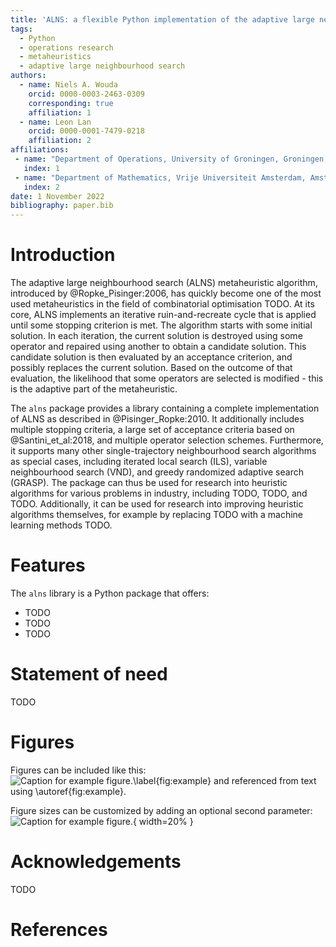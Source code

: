 ```yaml
---
title: 'ALNS: a flexible Python implementation of the adaptive large neighbourhood search metaheuristic'
tags:
  - Python
  - operations research
  - metaheuristics
  - adaptive large neighbourhood search
authors:
  - name: Niels A. Wouda
    orcid: 0000-0003-2463-0309
    corresponding: true
    affiliation: 1
  - name: Leon Lan
    orcid: 0000-0001-7479-0218
    affiliation: 2
affiliations:
 - name: "Department of Operations, University of Groningen, Groningen, The Netherlands \\newline"
   index: 1
 - name: "Department of Mathematics, Vrije Universiteit Amsterdam, Amsterdam, The Netherlands \\newline"
   index: 2
date: 1 November 2022
bibliography: paper.bib
---
```


# Introduction

The adaptive large neighbourhood search (ALNS) metaheuristic algorithm, introduced by @Ropke_Pisinger:2006, has quickly become one of the most used metaheuristics in the field of combinatorial optimisation TODO.
At its core, ALNS implements an iterative ruin-and-recreate cycle that is applied until some stopping criterion is met.
The algorithm starts with some initial solution.
In each iteration, the current solution is destroyed using some operator and repaired using another to obtain a candidate solution.
This candidate solution is then evaluated by an acceptance criterion, and possibly replaces the current solution.
Based on the outcome of that evaluation, the likelihood that some operators are selected is modified - this is the adaptive part of the metaheuristic.

The `alns` package provides a library containing a complete implementation of ALNS as described in @Pisinger_Ropke:2010.
It additionally includes multiple stopping criteria, a large set of acceptance criteria based on @Santini_et_al:2018, and multiple operator selection schemes. 
Furthermore, it supports many other single-trajectory neighbourhood search algorithms as special cases, including iterated local search (ILS), variable neighbourhood search (VND), and greedy randomized adaptive search (GRASP).
The package can thus be used for research into heuristic algorithms for various problems in industry, including TODO, TODO, and TODO.
Additionally, it can be used for research into improving heuristic algorithms themselves, for example by replacing TODO with a machine learning methods TODO.

# Features

The `alns` library is a Python package that offers:

- TODO
- TODO
- TODO

# Statement of need

TODO

# Figures

Figures can be included like this:
![Caption for example figure.\label{fig:example}](figure.png)
and referenced from text using \autoref{fig:example}.

Figure sizes can be customized by adding an optional second parameter:
![Caption for example figure.](figure.png){ width=20% }

# Acknowledgements

TODO

# References
